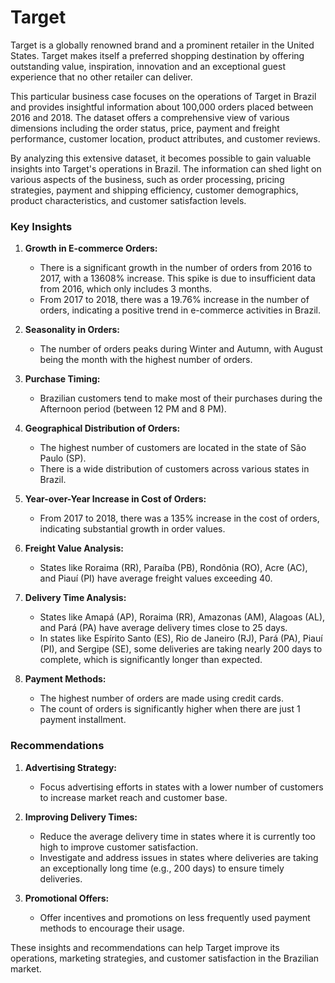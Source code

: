 # Target

Target is a globally renowned brand and a prominent retailer in the United States. Target makes itself a preferred shopping destination by offering outstanding value, inspiration, innovation and an exceptional guest experience that no other retailer can deliver.

This particular business case focuses on the operations of Target in Brazil and provides insightful information about 100,000 orders placed between 2016 and 2018. The dataset offers a comprehensive view of various dimensions including the order status, price, payment and freight performance, customer location, product attributes, and customer reviews.

By analyzing this extensive dataset, it becomes possible to gain valuable insights into Target's operations in Brazil. The information can shed light on various aspects of the business, such as order processing, pricing strategies, payment and shipping efficiency, customer demographics, product characteristics, and customer satisfaction levels.



### Key Insights

1. **Growth in E-commerce Orders:**
   - There is a significant growth in the number of orders from 2016 to 2017, with a 13608% increase. This spike is due to insufficient data from 2016, which only includes 3 months.
   - From 2017 to 2018, there was a 19.76% increase in the number of orders, indicating a positive trend in e-commerce activities in Brazil.

2. **Seasonality in Orders:**
   - The number of orders peaks during Winter and Autumn, with August being the month with the highest number of orders.

3. **Purchase Timing:**
   - Brazilian customers tend to make most of their purchases during the Afternoon period (between 12 PM and 8 PM).

4. **Geographical Distribution of Orders:**
   - The highest number of customers are located in the state of São Paulo (SP).
   - There is a wide distribution of customers across various states in Brazil.

5. **Year-over-Year Increase in Cost of Orders:**
   - From 2017 to 2018, there was a 135% increase in the cost of orders, indicating substantial growth in order values.

6. **Freight Value Analysis:**
   - States like Roraima (RR), Paraíba (PB), Rondônia (RO), Acre (AC), and Piauí (PI) have average freight values exceeding 40.

7. **Delivery Time Analysis:**
   - States like Amapá (AP), Roraima (RR), Amazonas (AM), Alagoas (AL), and Pará (PA) have average delivery times close to 25 days.
   - In states like Espírito Santo (ES), Rio de Janeiro (RJ), Pará (PA), Piauí (PI), and Sergipe (SE), some deliveries are taking nearly 200 days to complete, which is significantly longer than expected.

8. **Payment Methods:**
   - The highest number of orders are made using credit cards.
   - The count of orders is significantly higher when there are just 1 payment installment.

### Recommendations

1. **Advertising Strategy:**
   - Focus advertising efforts in states with a lower number of customers to increase market reach and customer base.

2. **Improving Delivery Times:**
   - Reduce the average delivery time in states where it is currently too high to improve customer satisfaction.
   - Investigate and address issues in states where deliveries are taking an exceptionally long time (e.g., 200 days) to ensure timely deliveries.

3. **Promotional Offers:**
   - Offer incentives and promotions on less frequently used payment methods to encourage their usage.

These insights and recommendations can help Target improve its operations, marketing strategies, and customer satisfaction in the Brazilian market.
